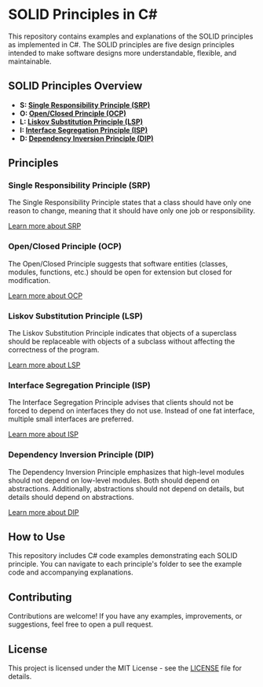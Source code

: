 # SOLID Principles in C#

This repository contains examples and explanations of the SOLID principles as implemented in C#. The SOLID principles are five design principles intended to make software designs more understandable, flexible, and maintainable.

## SOLID Principles Overview

- **S: [Single Responsibility Principle (SRP)](#single-responsibility-principle-srp)**
- **O: [Open/Closed Principle (OCP)](#openclosed-principle-ocp)**
- **L: [Liskov Substitution Principle (LSP)](#liskov-substitution-principle-lsp)**
- **I: [Interface Segregation Principle (ISP)](#interface-segregation-principle-isp)**
- **D: [Dependency Inversion Principle (DIP)](#dependency-inversion-principle-dip)**

## Principles

### Single Responsibility Principle (SRP)

The Single Responsibility Principle states that a class should have only one reason to change, meaning that it should have only one job or responsibility.

[Learn more about SRP](https://github.com/moeinnajafi1998/solid-in-CSharp/tree/main/Single%20Responsibility%20Principle)

### Open/Closed Principle (OCP)

The Open/Closed Principle suggests that software entities (classes, modules, functions, etc.) should be open for extension but closed for modification.

[Learn more about OCP](https://github.com/moeinnajafi1998/solid-in-CSharp/tree/main/Open-Closed%20Principle)

### Liskov Substitution Principle (LSP)

The Liskov Substitution Principle indicates that objects of a superclass should be replaceable with objects of a subclass without affecting the correctness of the program.

[Learn more about LSP](https://github.com/moeinnajafi1998/solid-in-CSharp/tree/main/Liskov%20Substitution%20Principle)

### Interface Segregation Principle (ISP)

The Interface Segregation Principle advises that clients should not be forced to depend on interfaces they do not use. Instead of one fat interface, multiple small interfaces are preferred.

[Learn more about ISP](https://github.com/moeinnajafi1998/solid-in-CSharp/tree/main/Interface%20Segregation%20Principle)

### Dependency Inversion Principle (DIP)

The Dependency Inversion Principle emphasizes that high-level modules should not depend on low-level modules. Both should depend on abstractions. Additionally, abstractions should not depend on details, but details should depend on abstractions.

[Learn more about DIP](https://github.com/moeinnajafi1998/solid-in-CSharp/tree/main/Dependency%20Inversion%20Principle)

## How to Use

This repository includes C# code examples demonstrating each SOLID principle. You can navigate to each principle's folder to see the example code and accompanying explanations.

## Contributing

Contributions are welcome! If you have any examples, improvements, or suggestions, feel free to open a pull request.

## License

This project is licensed under the MIT License - see the [LICENSE](LICENSE) file for details.
